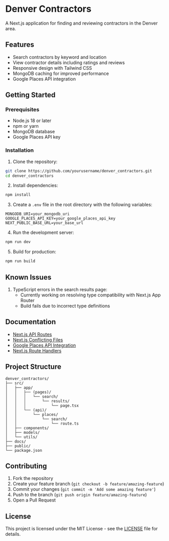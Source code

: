# Denver Contractors

A Next.js application for finding and reviewing contractors in the Denver area.

## Features

- Search contractors by keyword and location
- View contractor details including ratings and reviews
- Responsive design with Tailwind CSS
- MongoDB caching for improved performance
- Google Places API integration

## Getting Started

### Prerequisites

- Node.js 18 or later
- npm or yarn
- MongoDB database
- Google Places API key

### Installation

1. Clone the repository:
```bash
git clone https://github.com/yourusername/denver_contractors.git
cd denver_contractors
```

2. Install dependencies:
```bash
npm install
```

3. Create a `.env` file in the root directory with the following variables:
```env
MONGODB_URI=your_mongodb_uri
GOOGLE_PLACES_API_KEY=your_google_places_api_key
NEXT_PUBLIC_BASE_URL=your_base_url
```

4. Run the development server:
```bash
npm run dev
```

5. Build for production:
```bash
npm run build
```

## Known Issues

1. TypeScript errors in the search results page:
   - Currently working on resolving type compatibility with Next.js App Router
   - Build fails due to incorrect type definitions

## Documentation

- [Next.js API Routes](./docs/nextjs-api-routes.md)
- [Next.js Conflicting Files](./docs/nextjs-conflicting-files.md)
- [Google Places API Integration](./docs/google-places-api.md)
- [Next.js Route Handlers](./docs/nextjs-route-handlers.md)

## Project Structure

```
denver_contractors/
├── src/
│   ├── app/
│   │   ├── (pages)/
│   │   │   └── search/
│   │   │       └── results/
│   │   │           └── page.tsx
│   │   └── (api)/
│   │       └── places/
│   │           └── search/
│   │               └── route.ts
│   ├── components/
│   ├── models/
│   └── utils/
├── docs/
├── public/
└── package.json
```

## Contributing

1. Fork the repository
2. Create your feature branch (`git checkout -b feature/amazing-feature`)
3. Commit your changes (`git commit -m 'Add some amazing feature'`)
4. Push to the branch (`git push origin feature/amazing-feature`)
5. Open a Pull Request

## License

This project is licensed under the MIT License - see the [LICENSE](LICENSE) file for details.
